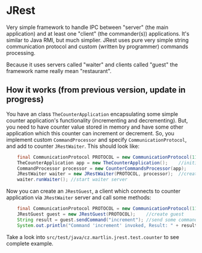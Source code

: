# JRest

Very simple framework to handle IPC between "server" (the main application) and at least one "client" (the commander(s)) applications. It's similar to Java RMI, but much simplier.  JRest uses pure very simple string communication protocol and custom (written by programmer) commands processing.

Because it uses servers called "waiter" and clients called "guest" the framework name really mean "restaurant".

## How it works (from previous version, update in progress)

You have an class `TheCounterApplication` encapsulating some simple counter application's functionality (incrementing and decrementing). But, you need to have counter value stored in memory and have some other application which this counter can increment or decrement. So, you implement custom `CommandProcessor` and specify `CommunicationProtocol`, and add to counter `JRestWaiter`. This should look like:
```java
	final CommunicationProtocol PROTOCOL = new CommunicationProtocol(1111); //specify protocol
	TheCounterApplication app = new TheCounterApplication();	//initialize your app here
	CommandProcessor processor = new CounterCommandsProcessor(app);	
	JRestWaiter waiter = new JRestWaiter(PROTOCOL, processor);	//create waiter
	waiter.runWaiter();	//start waiter server
```
   
Now you can create an `JRestGuest`, a client which connects to counter application via `JRestWaiter` server and call some methods:
```java
	final CommunicationProtocol PROTOCOL = new CommunicationProtocol(1111);	 //specify protocol
	JRestGuest guest = new JRestGuest(PROTOCOL);	//create guest
	String result = guest.sendCommand("increment");	//send some commands
	System.out.println("Command 'increment' invoked, Result: " + result);	//display the result
```

Take a look into `src/test/java/cz.martlin.jrest.test.counter` to see complete example.
		
